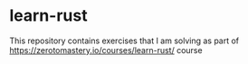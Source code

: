 # learn-rust
This repository contains exercises that I am solving as part of https://zerotomastery.io/courses/learn-rust/ course
